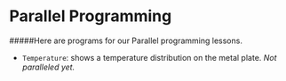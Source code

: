Parallel Programming
===================

#####Here are programs for our Parallel programming lessons.

- `Temperature`: shows a temperature distribution on the metal plate. *Not paralleled yet.*
